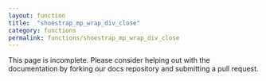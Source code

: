 ```yaml
---
layout: function
title:  "shoestrap_mp_wrap_div_close"
category: functions
permalink: functions/shoestrap_mp_wrap_div_close
---
```


This page is incomplete. Please consider helping out with the documentation by forking our docs repository and submitting a pull request.